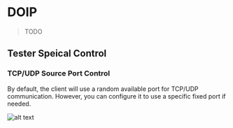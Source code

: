# DOIP

> TODO

## Tester Speical Control

### TCP/UDP Source Port Control

By default, the client will use a random available port for TCP/UDP communication. However, you can configure it to use a specific fixed port if needed.

![alt text](6.png)
